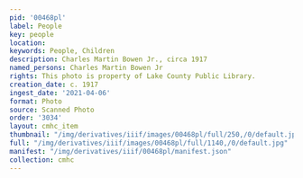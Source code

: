 ```yaml
---
pid: '00468pl'
label: People
key: people
location: 
keywords: People, Children
description: Charles Martin Bowen Jr., circa 1917
named_persons: Charles Martin Bowen Jr
rights: This photo is property of Lake County Public Library.
creation_date: c. 1917
ingest_date: '2021-04-06'
format: Photo
source: Scanned Photo
order: '3034'
layout: cmhc_item
thumbnail: "/img/derivatives/iiif/images/00468pl/full/250,/0/default.jpg"
full: "/img/derivatives/iiif/images/00468pl/full/1140,/0/default.jpg"
manifest: "/img/derivatives/iiif/00468pl/manifest.json"
collection: cmhc
---
```


